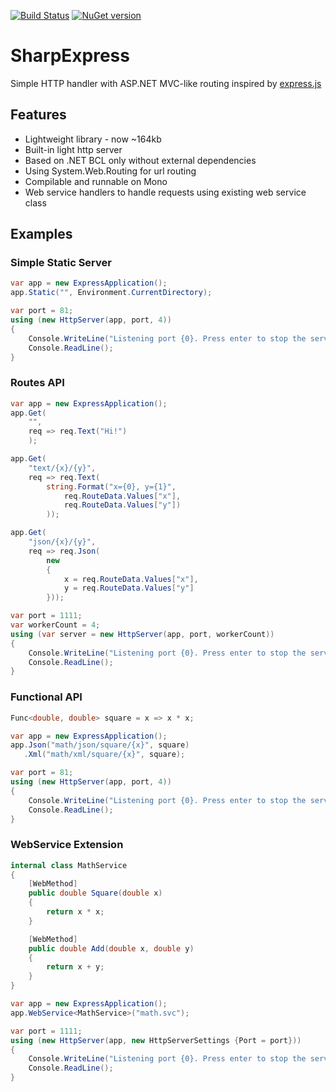 [![Build Status](https://drone.io/github.com/sergeyt/SharpExpress/status.png)](https://drone.io/github.com/sergeyt/SharpExpress/latest)
[![NuGet version](https://badge.fury.io/nu/SharpExpress.png)](http://badge.fury.io/nu/SharpExpress)

# SharpExpress

Simple HTTP handler with ASP.NET MVC-like routing inspired by [express.js](http://expressjs.com/)

## Features
* Lightweight library - now ~164kb
* Built-in light http server
* Based on .NET BCL only without external dependencies
* Using System.Web.Routing for url routing
* Compilable and runnable on Mono
* Web service handlers to handle requests using existing web service class

## Examples

### Simple Static Server

```c#
var app = new ExpressApplication();
app.Static("", Environment.CurrentDirectory);

var port = 81;
using (new HttpServer(app, port, 4))
{
	Console.WriteLine("Listening port {0}. Press enter to stop the server.", port);
	Console.ReadLine();
}
```

### Routes API

```c#
var app = new ExpressApplication();
app.Get(
	"",
	req => req.Text("Hi!")
	);

app.Get(
	"text/{x}/{y}",
	req => req.Text(
		string.Format("x={0}, y={1}",
			req.RouteData.Values["x"],
			req.RouteData.Values["y"])
		));

app.Get(
	"json/{x}/{y}",
	req => req.Json(
		new
		{
			x = req.RouteData.Values["x"],
			y = req.RouteData.Values["y"]
		}));

var port = 1111;
var workerCount = 4;
using (var server = new HttpServer(app, port, workerCount))
{
	Console.WriteLine("Listening port {0}. Press enter to stop the server.", port);
	Console.ReadLine();
}
```

### Functional API

```c#
Func<double, double> square = x => x * x;

var app = new ExpressApplication();
app.Json("math/json/square/{x}", square)
   .Xml("math/xml/square/{x}", square);

var port = 81;
using (new HttpServer(app, port, 4))
{
	Console.WriteLine("Listening port {0}. Press enter to stop the server.", port);
	Console.ReadLine();
}
```

### WebService Extension

```c#
internal class MathService
{
	[WebMethod]
	public double Square(double x)
	{
		return x * x;
	}

	[WebMethod]
	public double Add(double x, double y)
	{
		return x + y;
	}
}

var app = new ExpressApplication();
app.WebService<MathService>("math.svc");

var port = 1111;
using (new HttpServer(app, new HttpServerSettings {Port = port}))
{
	Console.WriteLine("Listening port {0}. Press enter to stop the server.", port);
	Console.ReadLine();
}
```
